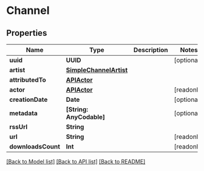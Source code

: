 # Channel

## Properties
Name | Type | Description | Notes
------------ | ------------- | ------------- | -------------
**uuid** | **UUID** |  | [optional] 
**artist** | [**SimpleChannelArtist**](SimpleChannelArtist.md) |  | 
**attributedTo** | [**APIActor**](APIActor.md) |  | 
**actor** | [**APIActor**](APIActor.md) |  | [readonly] 
**creationDate** | **Date** |  | [optional] 
**metadata** | **[String: AnyCodable]** |  | [optional] 
**rssUrl** | **String** |  | 
**url** | **String** |  | [readonly] 
**downloadsCount** | **Int** |  | [readonly] 

[[Back to Model list]](../README.md#documentation-for-models) [[Back to API list]](../README.md#documentation-for-api-endpoints) [[Back to README]](../README.md)



